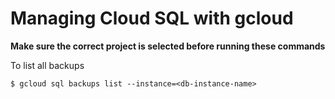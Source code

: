 # Managing Cloud SQL with gcloud


**Make sure the correct project is selected before running these commands**

To list all backups

```
$ gcloud sql backups list --instance=<db-instance-name>
```

